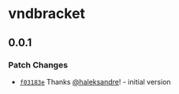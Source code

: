 # vndbracket

## 0.0.1

### Patch Changes

- [`f03183e`](https://github.com/haleksandre/test-tauri/commit/f03183eef8147acdde4e32c21cd7da2908f174b9) Thanks [@haleksandre](https://github.com/haleksandre)! - initial version
